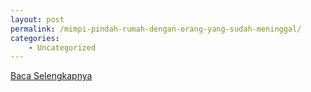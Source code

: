 ```yaml
---
layout: post
permalink: /mimpi-pindah-rumah-dengan-orang-yang-sudah-meninggal/
categories:
    - Uncategorized
---
```


[Baca Selengkapnya](/08)